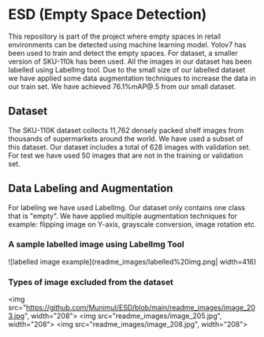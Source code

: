 # ESD (Empty Space Detection)

This repository is part of the project where empty spaces in retail environments can be detected using machine learning model. Yolov7 has been used to train and detect the empty spaces. For dataset, a smaller version of SKU-110k has been used. All the images in our dataset has been labelled using LabelImg tool. Due to the small size of our labelled dataset we have applied some data augmentation techniques to increase the data in our train set. We have achieved 76.1%mAP@.5 from our small dataset.

## Dataset

The SKU-110K dataset collects 11,762 densely packed shelf images from thousands of supermarkets around the world. We have used a subset of this dataset. Our dataset includes a total of 628 images with validation set. For test we have used 50 images that are not in the training or validation set.

## Data Labeling and Augmentation

For labeling we have used LabelImg. Our dataset only contains one class that is "empty". We have applied multiple augmentation techniques for example: flipping image on Y-axis, grayscale conversion, image rotation etc.

### A sample labelled image using LabelImg Tool

![labelled image example](readme_images/labelled%20img.png| width=416)

### Types of image excluded from the dataset

<img src="https://github.com/Munimul/ESD/blob/main/readme_images/image_203.jpg", width="208">
<img src="readme_images/image_205.jpg", width="208">
<img src="readme_images/image_208.jpg", width="208">
